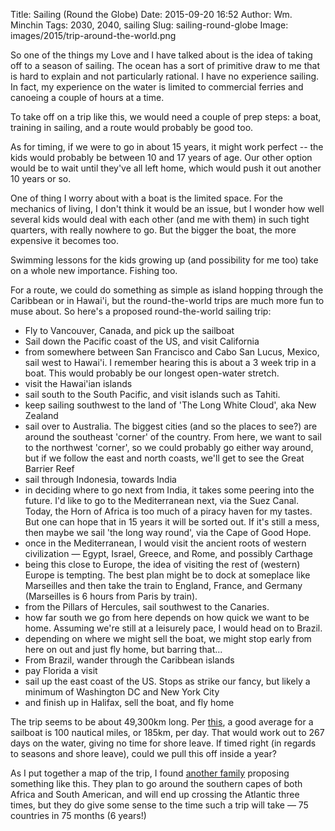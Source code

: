 Title: Sailing (Round the Globe)
Date: 2015-09-20 16:52
Author: Wm. Minchin
Tags: 2030, 2040, sailing
Slug: sailing-round-globe
Image: images/2015/trip-around-the-world.png

<!-- Map on Tripline -->

So one of the things my Love and I have talked about is the idea of taking off
to a season of sailing. The ocean has a sort of primitive draw to me that is
hard to explain and not particularly rational. I have no experience sailing. In
fact, my experience on the water is limited to commercial ferries and canoeing
a couple of hours at a time.

To take off on a trip like this, we would need a couple of prep steps: a boat,
training in sailing, and a route would probably be good too.

As for timing, if we were to go in about 15 years, it might work perfect -- the
kids would probably be between 10 and 17 years of age. Our other option would
be to wait until they've all left home, which would push it out another 10
years or so.

One of thing I worry about with a boat is the limited space. For the mechanics
of living, I don't think it would be an issue, but I wonder how well several
kids would deal with each other (and me with them) in such tight quarters, with
really nowhere to go. But the bigger the boat, the more expensive it becomes
too.

Swimming lessons for the kids growing up (and possibility for me too) take on a
whole new importance. Fishing too.

For a route, we could do something as simple as island hopping through the
Caribbean or in Hawai'i, but the round-the-world trips are much more fun to
muse about. So here's a proposed round-the-world sailing trip:

-   Fly to Vancouver, Canada, and pick up the sailboat
-   Sail down the Pacific coast of the US, and visit California
-   from somewhere between San Francisco and Cabo San Lucus, Mexico, sail west
    to Hawai'i. I remember hearing this is about a 3 week trip in a boat. This
    would probably be our longest open-water stretch.
-   visit the Hawai'ian islands
-   sail south to the South Pacific, and visit islands such as Tahiti.
-   keep sailing southwest to the land of 'The Long White Cloud', aka New
    Zealand
-   sail over to Australia. The biggest cities (and so the places to see?) are
    around the southeast 'corner' of the country. From here, we want to sail to
    the northwest 'corner', so we could probably go either way around, but if
    we follow the east and north coasts, we'll get to see the Great Barrier
    Reef
-   sail through Indonesia, towards India
-   in deciding where to go next from India, it takes some peering into the
    future. I'd like to go to the Mediterranean next, via the Suez Canal.
    Today, the Horn of Africa is too much of a piracy haven for my tastes. But
    one can hope that in 15 years it will be sorted out. If it's still a mess,
    then maybe we sail 'the long way round', via the Cape of Good Hope.
-   once in the Mediterranean, I would visit the ancient roots of western
    civilization — Egypt, Israel, Greece, and Rome, and possibly Carthage
-   being this close to Europe, the idea of visiting the rest of (western)
    Europe is tempting. The best plan might be to dock at someplace like
    Marseilles and then take the train to England, France, and Germany
    (Marseilles is 6 hours from Paris by train).
-   from the Pillars of Hercules, sail southwest to the Canaries.
-   how far south we go from here depends on how quick we want to be home.
    Assuming we're still at a leisurely pace, I would head on to Brazil.
-   depending on where we might sell the boat, we might stop early from here on
    out and just fly home, but barring that...
-   From Brazil, wander through the Caribbean islands
-   pay Florida a visit
-   sail up the east coast of the US. Stops as strike our fancy, but likely a
    minimum of Washington DC and New York City
-   and finish up in Halifax, sell the boat, and fly home

The trip seems to be about 49,300km long. Per
[this](http://travel.stackexchange.com/questions/11518/how-fast-can-one-expect-to-travel-in-an-ocean-going-sailboat),
a good average for a sailboat is 100 nautical miles, or 185km, per day. That
would work out to 267 days on the water, giving no time for shore leave. If
timed right (in regards to seasons and shore leave), could we pull this off
inside a year?

As I put together a map of the trip, I found [another
family](http://www.sailforgood.org/) proposing something like this. They plan
to go around the southern capes of both Africa and South American, and will end
up crossing the Atlantic three times, but they do give some sense to the time
such a trip will take — 75 countries in 75 months (6 years!)
